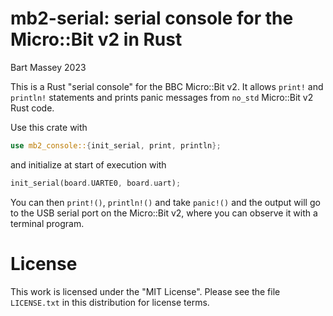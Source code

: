 # mb2-serial: serial console for the Micro::Bit v2 in Rust
Bart Massey 2023

This is a Rust "serial console" for the BBC Micro::Bit v2. It
allows `print!` and `println!` statements and prints panic
messages from `no_std` Micro::Bit v2 Rust code.

Use this crate with

```rust
use mb2_console::{init_serial, print, println};
```

and initialize at start of execution with

```rust
init_serial(board.UARTE0, board.uart);
```

You can then `print!()`, `println!()` and take `panic!()`
and the output will go to the USB serial port on the
Micro::Bit v2, where you can observe it with a terminal
program.

# License

This work is licensed under the "MIT License". Please see the file
`LICENSE.txt` in this distribution for license terms.
